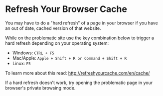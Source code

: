# Refresh Your Browser Cache

You may have to do a "hard refresh" of a page in your browser if you have an out of date, cached version of that website.

While on the problematic site use the key combination below to trigger a hard refresh depending on your operating system:

- Windows: `CTRL + F5`
- Mac/Apple: `Apple + Shift + R or Command + Shift + R`
- Linux: `F5`

To learn more about this read: <http://refreshyourcache.com/en/cache/>

If a hard refresh doesn't work, try opening the problematic page in your browser's private browsing mode.
